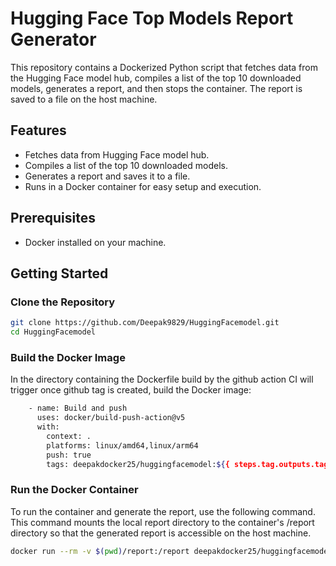 # Hugging Face Top Models Report Generator

This repository contains a Dockerized Python script that fetches data from the Hugging Face model hub, compiles a list of the top 10 downloaded models, generates a report, and then stops the container. The report is saved to a file on the host machine.

## Features

- Fetches data from Hugging Face model hub.
- Compiles a list of the top 10 downloaded models.
- Generates a report and saves it to a file.
- Runs in a Docker container for easy setup and execution.

## Prerequisites

- Docker installed on your machine.

## Getting Started

### Clone the Repository

```sh
git clone https://github.com/Deepak9829/HuggingFacemodel.git
cd HuggingFacemodel
```
### Build the Docker Image
In the directory containing the Dockerfile build by the github action CI will trigger once github tag is created, build the Docker image:

```sh
    - name: Build and push
      uses: docker/build-push-action@v5
      with:
        context: .
        platforms: linux/amd64,linux/arm64
        push: true
        tags: deepakdocker25/huggingfacemodel:${{ steps.tag.outputs.tag }}
```

### Run the Docker Container
To run the container and generate the report, use the following command. This command mounts the local report directory to the container's /report directory so that the generated report is accessible on the host machine.

```sh
docker run --rm -v $(pwd)/report:/report deepakdocker25/huggingfacemodel:v1.0.1
```